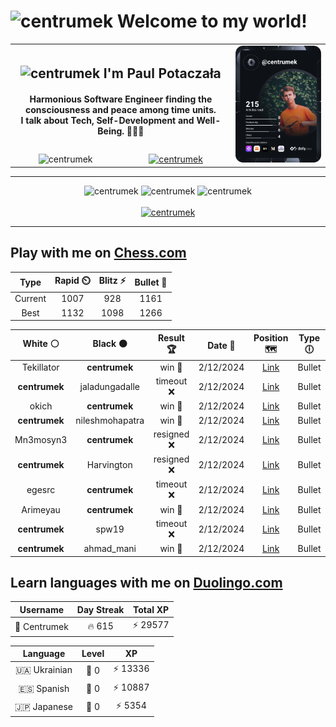 <h1>
  <img
    src="https://emojis.slackmojis.com/emojis/images/1531849430/4246/blob-sunglasses.gif"
    width="30"
    alt="centrumek"
  />
  Welcome to my world!
</h1>

<table>
  <tbody>
    <tr>
      <td align="center" width="70%" colspan="2">
        <h2>
          <img
            src="https://raw.githubusercontent.com/MartinHeinz/MartinHeinz/master/wave.gif"
            width="30px"
            alt="centrumek"
          />
          I'm Paul Potaczała
        </h2>
        <h4>
          Harmonious Software Engineer finding the consciousness and peace among time units.
          <br/>
          I talk about Tech, Self-Development and Well-Being. 🌿🧘🚀
        </h4>
      </td>
      <td width="30%" rowspan="2">
        <a href="https://app.daily.dev/centrumek">
          <img
            src="./devcard.svg"
            alt="centrumek"
          />
        </a>
      </td>
    </tr>
    <tr align="center">
      <td>
        <img
          src="https://komarev.com/ghpvc/?username=centrumek&label=visitors&color=0e75b6&style=flat"
          alt="centrumek"
        >
      </td>
      <td>
        <a href="https://stackoverflow.com/users/14496012/centrumek">
          <img
            src="https://stackoverflow.com/users/flair/14496012.png?theme=dark"
            alt="centrumek"
          >
        </a>
      </td>
    </tr>
  </tbody>
</table>

---
<div align="center">
  <img 
    src="https://github-readme-stats.vercel.app/api?username=centrumek&show_icons=true&count_private=true&theme=dark&hide_border=true&hide=issues,contribs&bg_color=00000000"
    alt="centrumek"
  />
  <img
    src="https://github-readme-stats.vercel.app/api/top-langs/?username=centrumek&layout=compact&hide_border=true&theme=dark&bg_color=00000000&langs_count=6&exclude_repo=air-statistic-app"
    alt="centrumek"
  />
  <img 
    src="https://github-readme-streak-stats.herokuapp.com?user=centrumek&theme=dark&hide_border=true&background=FFFFFF00"
    alt="centrumek"
  />
  <br/>
  <br/>
  <a href="https://www.buymeacoffee.com/centrumek">
    <img
      src="https://cdn.buymeacoffee.com/buttons/v2/default-orange.png"
      height="50"
      width="210"
      alt="centrumek"
    />
  </a>
</div>

---

## Play with me on [Chess.com](https://www.chess.com/member/centrumek)

<div align="center">
<!--START_SECTION:chessStats-->
<!-- Automatically generated with https://github.com/Balastrong/chess-stats-action -->

| Type | Rapid ⏲️ | Blitz ⚡ | Bullet 🔫 |
|:---:|:---:|:---:|:---:|
| Current | 1007 | 928 | 1161 |
| Best | 1132 | 1098 | 1266 |

| White ⚪ | Black ⚫ | Result 🏆 | Date 📅 | Position 🗺️ | Type 🕕 |
|:---:|:---:|:---:|:---:|:---:|:---:|
| Tekillator | **centrumek** | win 🥇 | 2/12/2024 | <a href="http://www.ee.unb.ca/cgi-bin/tervo/fen.pl?select=5b2/8/1p6/pPkP1pP1/P3pP2/1B6/5K2/8 w - -">Link</a> | Bullet |
| **centrumek** | jaladungadalle | timeout ❌ | 2/12/2024 | <a href="http://www.ee.unb.ca/cgi-bin/tervo/fen.pl?select=8/3k4/3P4/6K1/p6p/B5P1/7P/8 w - -">Link</a> | Bullet |
| okich | **centrumek** | win 🥇 | 2/12/2024 | <a href="http://www.ee.unb.ca/cgi-bin/tervo/fen.pl?select=6k1/1b6/p7/1pBp4/3P2BP/2PP4/2P5/6K1 w - -">Link</a> | Bullet |
| **centrumek** | nileshmohapatra | win 🥇 | 2/12/2024 | <a href="http://www.ee.unb.ca/cgi-bin/tervo/fen.pl?select=2k1r3/p1Q2Rpp/1p5r/1P1p4/P2P4/8/2P4P/1R5K b - -">Link</a> | Bullet |
| Mn3mosyn3 | **centrumek** | resigned ❌ | 2/12/2024 | <a href="http://www.ee.unb.ca/cgi-bin/tervo/fen.pl?select=8/5R2/6kp/p7/Pp4np/1B2P3/1PP3P1/6K1 w - -">Link</a> | Bullet |
| **centrumek** | Harvington | resigned ❌ | 2/12/2024 | <a href="http://www.ee.unb.ca/cgi-bin/tervo/fen.pl?select=8/8/p5K1/Pb3p1q/1Pp2Pk1/2P5/8/8 w - -">Link</a> | Bullet |
| egesrc | **centrumek** | timeout ❌ | 2/12/2024 | <a href="http://www.ee.unb.ca/cgi-bin/tervo/fen.pl?select=5Q2/ppkr4/4Q1K1/2p5/6P1/1P6/P7/8 b - -">Link</a> | Bullet |
| Arimeyau | **centrumek** | win 🥇 | 2/12/2024 | <a href="http://www.ee.unb.ca/cgi-bin/tervo/fen.pl?select=8/p7/P1p1k3/4P3/2P1R3/3P2p1/5r2/4K2r w - -">Link</a> | Bullet |
| **centrumek** | spw19 | timeout ❌ | 2/12/2024 | <a href="http://www.ee.unb.ca/cgi-bin/tervo/fen.pl?select=2r1r3/5k1p/1q4p1/p2b1p2/1p1P1P2/1P2p2P/PBPQN1K1/3R3R w - -">Link</a> | Bullet |
| **centrumek** | ahmad_mani | win 🥇 | 2/12/2024 | <a href="http://www.ee.unb.ca/cgi-bin/tervo/fen.pl?select=8/8/2R4Q/8/4P2k/4KP2/7P/8 b - -">Link</a> | Bullet |

<!--END_SECTION:chessStats-->
</div>

## Learn languages with me on [Duolingo.com](https://www.duolingo.com/profile/Centrumek)

<div align="center">
<!--START_SECTION:duolingoStats-->
<!-- Automatically generated with https://github.com/centrumek/duolingo-readme-stats-->

| Username | Day Streak | Total XP |
|:---:|:---:|:---:|
| 👤 Centrumek | 🔥 615 | ⚡ 29577 |

| Language | Level | XP |
|:---:|:---:|:---:|
| 🇺🇦 Ukrainian | 👑 0 | ⚡ 13336 |
| 🇪🇸 Spanish | 👑 0 | ⚡ 10887 |
| 🇯🇵 Japanese | 👑 0 | ⚡ 5354 |

<!--END_SECTION:duolingoStats-->
</div>
<!--
**centrumek/centrumek** is a ✨ _special_ ✨ repository because its `README.md` (this file) appears on your GitHub profile.

Here are some ideas to get you started:

- 🔭 I’m currently working on ...
- 🌱 I’m currently learning ...
- 👯 I’m looking to collaborate on ...
- 🤔 I’m looking for help with ...
- 💬 Ask me about ...
- 📫 How to reach me: ...
- 😄 Pronouns: ...
- ⚡ Fun fact: ...
-->
